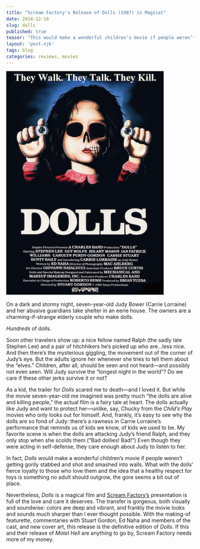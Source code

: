 ```yaml
---
title: "Scream Factory's Release of Dolls (1987) is Magical"
date: 2014-12-16
slug: dolls
published: true
teaser: "This would make a wonderful children’s movie if people weren’t getting gorily stabbed and shot and smashed into walls."
layout: 'post.njk'
tags: blog
categories: reviews, movies
---
```

![''](dolls.jpg)

On a dark and stormy night, seven-year-old Judy Bower (Carrie Lorraine) and her abusive guardians take shelter in an eerie house. The owners are a charming-if-strange elderly couple who make dolls.

*Hundreds* of dolls.

Soon other travelers show up: a nice fellow named Ralph (the sadly late Stephen Lee) and a pair of hitchhikers he’s picked up who are…less nice. And then there’s the mysterious giggling, the movement out of the corner of Judy’s eye. But the adults ignore her whenever she tries to tell them about the “elves.” Children, after all, should be seen and not heard—and possibly not even seen. Will Judy survive the “longest night in the world”? Do we care if these other jerks survive it or not?

As a kid, the trailer for *Dolls* scared me to death—and I loved it. But while the movie seven-year-old me imagined was pretty much “the dolls are alive and killing people,” the actual film is a fairy tale at heart. The dolls actually like Judy and want to protect her—unlike, say, Chucky from the *Child’s Play* movies who only looks out for himself. And, frankly, it’s easy to see why the dolls are so fond of Judy: there’s a rawness in Carrie Lorraine’s performance that reminds us of kids we know, of kids we used to be. My favorite scene is when the dolls are attacking Judy’s friend Ralph, and they only stop when she scolds them (“Bad dollies! Bad!”) Even though they were acting in self-defense, they care enough about Judy to listen to her.

In fact, *Dolls* would make a wonderful children’s movie if people weren’t getting gorily stabbed and shot and smashed into walls. What with the dolls’ fierce loyalty to those who love them and the idea that a healthy respect for toys is something no adult should outgrow, the gore seems a bit out of place.

Nevertheless, *Dolls* is a magical film and [Scream Factory’s](https://shoutfactory.com/collections/scream-factory) presentation is full of the love and care it deserves. The transfer is gorgeous, both visually and soundwise: colors are deep and vibrant, and frankly the movie looks and sounds much sharper than I ever thought possible. With the making-of featurette, commentaries with Stuart Gordon, Ed Naha and members of the cast, and new cover art, this release is the definitive edition of *Dolls.* If this and their release of *Motel Hell* are anything to go by, Scream Factory needs more of my money.
